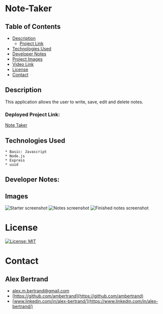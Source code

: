 # Note-Taker

##  Table of Contents
 * [Description](#description)
    * [Project Link](#project-link)
 * [Technologies Used](#technologies-used)
 * [Developer Notes](#developer-notes)
 * [Project Images](#project-images)
 * [Video Link](#video-link)
 * [License](#license)
 * [Contact](#contact)

## Description
 This application allows the user to write, save, edit and delete notes.

### Deployed Project Link:
[Note Taker](https://mighty-wildwood-48064.herokuapp.com/)

## Technologies Used
    * Basic: Javascript
    * Node.js
    * Express
    * uuid

## Developer Notes:


## Images
![Starter screenshot](https://user-images.githubusercontent.com/65721950/92308803-76651b00-ef6e-11ea-8481-7c11233bb1e0.png)
![Notes screenshot](https://user-images.githubusercontent.com/65721950/92308805-782ede80-ef6e-11ea-9cc3-019ec2264f13.png)
![Finished notes screenshot](https://user-images.githubusercontent.com/65721950/92308806-78c77500-ef6e-11ea-8cf4-f07eb311bb7d.png)


# License
[![License: MIT](https://img.shields.io/badge/License-MIT-yellow.svg)](https://opensource.org/licenses/MIT)

# Contact

## Alex Bertrand
* [alex.m.bertrand@gmail.com](alex.m.bertrand@gmail.com)
* [https://github.com/ambertrand](https://github.com/ambertrand)
* [www.linkedin.com/in/alex-bertrand/](https://www.linkedin.com/in/alex-bertrand/)